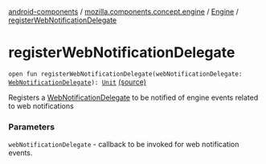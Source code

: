 [android-components](../../index.md) / [mozilla.components.concept.engine](../index.md) / [Engine](index.md) / [registerWebNotificationDelegate](./register-web-notification-delegate.md)

# registerWebNotificationDelegate

`open fun registerWebNotificationDelegate(webNotificationDelegate: `[`WebNotificationDelegate`](../../mozilla.components.concept.engine.webnotifications/-web-notification-delegate/index.md)`): `[`Unit`](https://kotlinlang.org/api/latest/jvm/stdlib/kotlin/-unit/index.html) [(source)](https://github.com/mozilla-mobile/android-components/blob/master/components/concept/engine/src/main/java/mozilla/components/concept/engine/Engine.kt#L153)

Registers a [WebNotificationDelegate](../../mozilla.components.concept.engine.webnotifications/-web-notification-delegate/index.md) to be notified of engine events
related to web notifications

### Parameters

`webNotificationDelegate` - callback to be invoked for web notification events.